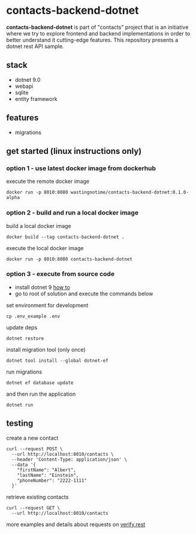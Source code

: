 # contacts-backend-dotnet

**contacts-backend-dotnet** is part of "contacts" project that is an initiative where we try to explore frontend and backend implementations in order to better understand it cutting-edge features. This repository presents a dotnet rest API sample.

## stack
* dotnet 9.0
* webapi
* sqlite
* entity framework

## features
* migrations



## get started (linux instructions only)

### option 1 - use latest docker image from dockerhub

execute the remote docker image
```
docker run -p 8010:8080 wastingnotime/contacts-backend-dotnet:0.1.0-alpha
```

### option 2 - build and run a local docker image
build a local docker image
```
docker build --tag contacts-backend-dotnet .
```

execute the local docker image
```
docker run -p 8010:8080 contacts-backend-dotnet
```

### option 3 - execute from source code

- install dotnet 9 [how to](https://learn.microsoft.com/en-us/dotnet/core/install/linux)
- go to root of solution and execute the commands below

set environment for development
```
cp .env_example .env
```

update deps
```
dotnet restore
```

install migration tool (only once)
```
dotnet tool install --global dotnet-ef
```

run migrations
```
dotnet ef database update
```

and then run the application
```
dotnet run 
```

## testing
create a new contact
```
curl --request POST \
  --url http://localhost:8010/contacts \
  --header 'Content-Type: application/json' \
  --data '{
	"firstName": "Albert",
	"lastName": "Einstein",
	"phoneNumber": "2222-1111"
  }'
```

retrieve existing contacts
```
curl --request GET \
  --url http://localhost:8010/contacts
```
more examples and details about requests on [verify.rest](https://raw.githubusercontent.com/wastingnotime/contacts-backend-dotnet/refs/heads/main/verify.rest)
